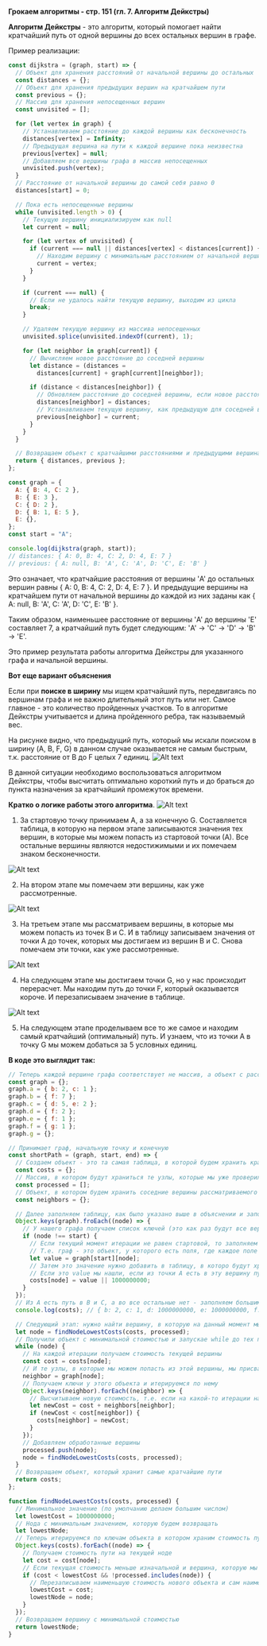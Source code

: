 **Грокаем алгоритмы - стр. 151 (гл. 7. Алгоритм Дейкстры)**

**Алгоритм Дейкстры** - это алгоритм, который помогает найти кратчайший путь от одной вершины до всех остальных вершин в графе.

Пример реализации:

```javascript
const dijkstra = (graph, start) => {
  // Объект для хранения расстояний от начальной вершины до остальных
  const distances = {};
  // Объект для хранения предыдущих вершин на кратчайшем пути
  const previous = {};
  // Массив для хранения непосещенных вершин
  const unvisited = [];

  for (let vertex in graph) {
    // Устанавливаем расстояние до каждой вершины как бесконечность
    distances[vertex] = Infinity;
    // Предыдущая вершина на пути к каждой вершине пока неизвестна
    previous[vertex] = null;
    // Добавляем все вершины графа в массив непосещенных
    unvisited.push(vertex);
  }
  // Расстояние от начальной вершины до самой себя равно 0
  distances[start] = 0;

  // Пока есть непосещенные вершины
  while (unvisited.length > 0) {
    // Текущую вершину инициализируем как null
    let current = null;

    for (let vertex of unvisited) {
      if (current === null || distances[vertex] < distances[current]) {
        // Находим вершину с минимальным расстоянием от начальной вершины
        current = vertex;
      }
    }

    if (current === null) {
      // Если не удалось найти текущую вершину, выходим из цикла
      break;
    }

    // Удаляем текущую вершину из массива непосещенных
    unvisited.splice(unvisited.indexOf(current), 1);

    for (let neighbor in graph[current]) {
      // Вычисляем новое расстояние до соседней вершины
      let distance = (distances =
        distances[current] + graph[current][neighbor]);

      if (distance < distances[neighbor]) {
        // Обновляем расстояние до соседней вершины, если новое расстояние меньше текущего
        distances[neighbor] = distances;
        // Устанавливаем текущую вершину, как предыдущую для соседней вершины
        previous[neighbor] = current;
      }
    }
  }

  // Возвращаем объект с кратчайшими расстояниями и предыдущими вершинами
  return { distances, previous };
};

const graph = {
  A: { B: 4, C: 2 },
  B: { E: 3 },
  C: { D: 2 },
  D: { B: 1, E: 5 },
  E: {},
};
const start = "A";

console.log(dijkstra(graph, start));
// distances: { A: 0, B: 4, C: 2, D: 4, E: 7 }
// previous: { A: null, B: 'A', C: 'A', D: 'C', E: 'B' }
```

Это означает, что кратчайшие расстояния от вершины 'A' до остальных вершин равны { A: 0, B: 4, C: 2, D: 4, E: 7 }. И предыдущие вершины на кратчайшем пути от начальной вершины до каждой из них заданы как { A: null, B: 'A', C: 'A', D: 'C', E: 'B' }.

Таким образом, наименьшее расстояние от вершины 'A' до вершины 'E' составляет 7, а кратчайший путь будет следующим: 'A' -> 'C' -> 'D' -> 'B' -> 'E'.

Это пример результата работы алгоритма Дейкстры для указанного графа и начальной вершины.

**Вот еще вариант объяснения**

Если при **поиске в ширину** мы ищем кратчайший путь, передвигаясь по вершинам графа и не важно длительный этот путь или нет. Самое главное - это количество пройденных участков. То в алгоритме Дейкстры учитывается и длина пройденного ребра, так называемый вес.

На рисунке видно, что предыдущий путь, который мы искали поиском в ширину (A, B, F, G) в данном случае оказывается не самым быстрым, т.к. расстояние от B до F целых 7 единиц.
![Alt text](image.png)

В данной ситуации необходимо воспользоваться алгоритмом Дейкстры, чтобы высчитать оптимально короткий путь и до браться до пункта назначения за кратчайший промежуток времени.

**Кратко о логике работы этого алгоритма**.
![Alt text](image-1.png)

1. За стартовую точку принимаем А, а за конечную G. Составляется таблица, в которую на первом этапе записываются значения тех вершин, в которые мы можем попасть из стартовой точки (А). Все остальные вершины являются недостижимыми и их помечаем знаком бесконечности.

![Alt text](image-2.png)

2. На втором этапе мы помечаем эти вершины, как уже рассмотренные.

![Alt text](image-3.png)

3. На третьем этапе мы рассматриваем вершины, в которые мы можем попасть из точек B и C. И в таблицу записываем значения от точки А до точек, которых мы достигаем из вершин B и C. Снова помечаем эти точки, как уже рассмотренные.

![Alt text](image-4.png)

4. На следующем этапе мы достигаем точки G, но у нас происходит перерасчет. Мы находим путь до точки F, который оказывается короче. И перезаписываем значение в таблице.

![Alt text](image-5.png)

5. На следующем этапе проделываем все то же самое и находим самый кратчайший (оптимальный) путь. И узнаем, что из точки А в точку G мы можем добаться за 5 условных единиц.

**В коде это выглядит так:**

```javascript
// Теперь каждой вершине графа соответствует не массив, а объект с рассмоянием между двух вершин
const graph = {};
graph.a = { b: 2, c: 1 };
graph.b = { f: 7 };
graph.c = { d: 5, e: 2 };
graph.d = { f: 2 };
graph.e = { f: 1 };
graph.f = { g: 1 };
graph.g = {};

// Принимает граф, начальную точку и конечную
const shortPath = (graph, start, end) => {
  // Создаем объект - это та самая таблица, в которой будем хранить кратчайшие пути
  const costs = {};
  // Массив, в котором будут храниться те узлы, которые мы уже проверили
  const processed = [];
  // Объект, в котором будем хранить соседние вершины рассматриваемого узла
  const neighbors = {};

  // Далее заполняем таблицу, как было указано выше в объяснении и заполнить те вершины, до которых мы можем добраться из стартовой точки, значениями, а остальные должны заполнить бесконечным числом.
  Object.keys(graph).froEach((node) => {
    // У нашего графа получаем список ключей (это как раз будут все вершины) и итерируемся по ним
    if (node !== start) {
      // Если текущий момент итерации не равен стартовой, то заполняем значения.
      // Т.е. граф - это объект, у которого есть поля, где каждое поле - это вершина и каждое поле также является объектом, у которого тоже есть какие-то значение, то это значение мы пытаемся получить у стартовой позиции, т.е. в данном случае у вершины А и получить значение вершины либо B, либо С
      let value = graph[start][node];
      // Затем это значение нужно добавить в таблицу, в которо будут храниться значения как раз кратчайших путей.
      // Если это value мы нашли, если из точки А есть в эту вершину путь, то добавляем это значение, иначе добавляем бесконечно большое число
      costs[node] = value || 1000000000;
    }
  });
  // Из А есть путь в В и С, а во все остальные нет - заполняем большим числом.
  console.log(costs); // { b: 2, c: 1, d: 1000000000, e: 1000000000, f: 1000000000, g: 1000000000 }

  // Следующий этап: нужно найти вершину, в которую на данный момент мы можем попасть из точки А и путь в которую самый короткий.
  let node = findNodeLowestCosts(costs, processed);
  // Получили объект с минимальной стоимостью и запускае while до тех пор, пока такой ноды не окажется, т.е. до тех пор, пока не обойдем весь граф
  while (node) {
    // На каждой итерации получаем стоимость текущей вершины
    const cost = costs[node];
    // И те узлы, в которые мы можем попасть из этой вершины, мы присваиваем тот объект, который ранее создавали для соседних вершин. Чтобы далее можно было по ним проитерироваться.
    neighbor = graph[node];
    // Получаем ключи у этого объекта и итерируемся по нему
    Object.keys(neighbor).forEach((neighbor) => {
      // Высчитываем новую стоимость, т.е. если на какой-то итерации найдем новый короткий путь, то в таблице это значение перезаписываем.
      let newCost = cost + neighbors[neighbor];
      if (newCost < cost[neighbor]) {
        costs[neighbor] = newCost;
      }
    });
    // Добавляем обработанные вершины
    processed.push(node);
    node = findNodeLowestCosts(costs, processed);
  }
  // Возвращаем объект, который хранит самые кратчайшие пути
  return costs;
};

function findNodeLowestCosts(costs, processed) {
  // Минимальное значение (по умолчанию делаем большим числом)
  let lowestCost = 1000000000;
  // Нода с минимальным значением, которую будем возвращать
  let lowestNode;
  // Теперь итерируемся по ключам объекта в котором храним стоимость путей
  Object.keys(costs).forEach((node) => {
    // Получаем стоимость пути на текущей ноде
    let cost = cost[node];
    // Если текущая стоимость меньше изначальной и вершина, которую мы рассматриваем на текущей итерации не находится в массиве обработанных вершин
    if (cost < lowestCost && !processed.includes(node)) {
      // Перезаписываем наименьшую стоимость нового объекта и сам наименьший путь (объект)
      lowestCost = cost;
      lowestNode = node;
    }
  });
  // Возвращаем вершину с минимальной стоимостью
  return lowestNode;
}
```
